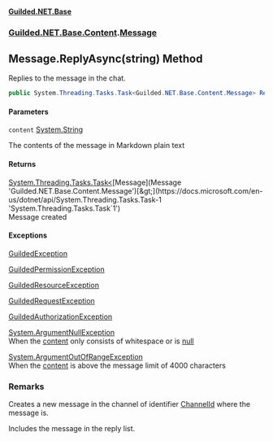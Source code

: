 
#### [Guilded.NET.Base](Guilded_NET_Base 'Guilded.NET.Base')
### [Guilded.NET.Base.Content](Guilded_NET_Base#Guilded_NET_Base_Content 'Guilded.NET.Base.Content').[Message](Message 'Guilded.NET.Base.Content.Message')
## Message.ReplyAsync(string) Method

Replies to the message in the chat.
```csharp
public System.Threading.Tasks.Task<Guilded.NET.Base.Content.Message> ReplyAsync(string content);
```

#### Parameters

<a name='Guilded_NET_Base_Content_Message_ReplyAsync(string)_content'></a>
`content` [System.String](https://docs.microsoft.com/en-us/dotnet/api/System.String 'System.String')

The contents of the message in Markdown plain text


#### Returns
[System.Threading.Tasks.Task&lt;](https://docs.microsoft.com/en-us/dotnet/api/System.Threading.Tasks.Task-1 'System.Threading.Tasks.Task`1')[Message](Message 'Guilded.NET.Base.Content.Message')[&gt;](https://docs.microsoft.com/en-us/dotnet/api/System.Threading.Tasks.Task-1 'System.Threading.Tasks.Task`1')  
Message created


#### Exceptions

[GuildedException](GuildedException 'Guilded.NET.Base.GuildedException')

[GuildedPermissionException](GuildedPermissionException 'Guilded.NET.Base.GuildedPermissionException')

[GuildedResourceException](GuildedResourceException 'Guilded.NET.Base.GuildedResourceException')

[GuildedRequestException](GuildedRequestException 'Guilded.NET.Base.GuildedRequestException')

[GuildedAuthorizationException](GuildedAuthorizationException 'Guilded.NET.Base.GuildedAuthorizationException')

[System.ArgumentNullException](https://docs.microsoft.com/en-us/dotnet/api/System.ArgumentNullException 'System.ArgumentNullException')  
When the [content](Message_ReplyAsync(string)#Guilded_NET_Base_Content_Message_ReplyAsync(string)_content 'Guilded.NET.Base.Content.Message.ReplyAsync(string).content') only consists of whitespace or is [null](https://docs.microsoft.com/en-us/dotnet/csharp/language-reference/keywords/null 'https://docs.microsoft.com/en-us/dotnet/csharp/language-reference/keywords/null')

[System.ArgumentOutOfRangeException](https://docs.microsoft.com/en-us/dotnet/api/System.ArgumentOutOfRangeException 'System.ArgumentOutOfRangeException')  
When the [content](Message_ReplyAsync(string)#Guilded_NET_Base_Content_Message_ReplyAsync(string)_content 'Guilded.NET.Base.Content.Message.ReplyAsync(string).content') is above the message limit of 4000 characters

### Remarks
  
Creates a new message in the channel of identifier [ChannelId](ChannelContent_T__ChannelId 'Guilded.NET.Base.Content.ChannelContent&lt;T&gt;.ChannelId') where the message is.  
  
Includes the message in the reply list.